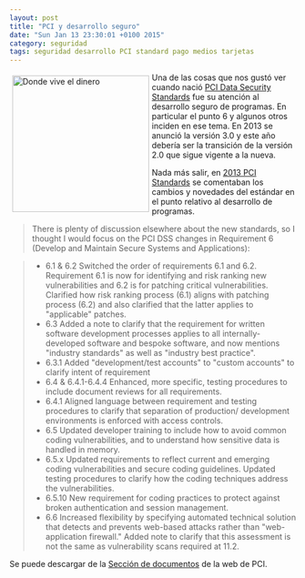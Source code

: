 ```yaml
---
layout: post
title: "PCI y desarrollo seguro"
date: "Sun Jan 13 23:30:01 +0100 2015"
category: seguridad
tags: seguridad desarrollo PCI standard pago medios tarjetas
---
```



<a href="https://500px.com/photo/86642093/supongo-que-lo-de-chupar-la-sangre-es-una-met%C3%A1fora-delicada-aqu%C3%AD-by-fernando-tricas?from=user_library" title="Banco"><img src="https://ppcdn.500px.org/86642093/0f062326f196da00d6b0e7aa1bc493aec9479aa4/3.jpg" width="240"  alt="Donde vive el dinero" style="float:left; margin:5px"></a>

Una de las cosas que nos gustó ver cuando nació [PCI Data Security Standards](https://www.pcisecuritystandards.org/) fue su atención al desarrollo seguro de programas. En particular el punto 6 y algunos otros inciden en ese tema. En 2013 se anunció la versión 3.0 y este año debería ser la transición de la versión 2.0 que sigue vigente a la nueva.

Nada más salir, en [2013 PCI Standards](https://www.clerkendweller.uk/2013/11/8/2013-PCI-Standards) se comentaban los cambios y novedades del estándar en el punto relativo al desarrollo de programas.

>There is plenty of discussion elsewhere about the new standards, so I thought I would focus on the PCI DSS changes in Requirement 6 (Develop and Maintain Secure Systems and Applications):

>   * 6.1 & 6.2 Switched the order of requirements 6.1 and 6.2. Requirement 6.1 is now for identifying and risk ranking new vulnerabilities and 6.2 is for patching critical vulnerabilities. Clarified how risk ranking process (6.1) aligns with patching process (6.2) and also clarified that the latter applies to "applicable" patches.
>   * 6.3 Added a note to clarify that the requirement for written software development processes applies to all internally- developed software and bespoke software, and now mentions "industry standards" as well as "industry best practice".
>   * 6.3.1 Added "development/test accounts" to "custom accounts" to clarify intent of requirement
>   * 6.4 & 6.4.1-6.4.4 Enhanced, more specific, testing procedures to include document reviews for all requirements.
>   * 6.4.1 Aligned language between requirement and testing procedures to clarify that separation of production/ development environments is enforced with access controls.
>   * 6.5 Updated developer training to include how to avoid common coding vulnerabilities, and to understand how sensitive data is handled in memory.
>   * 6.5.x Updated requirements to reflect current and emerging coding vulnerabilities and secure coding guidelines. Updated testing procedures to clarify how the coding techniques address the vulnerabilities.
>   * 6.5.10 New requirement for coding practices to protect against broken authentication and session management.
>   * 6.6 Increased flexibility by specifying automated technical solution that detects and prevents web-based attacks rather than "web-application firewall." Added note to clarify that this assessment is not the same as vulnerability scans required at 11.2.

Se puede descargar de la [Sección de documentos](https://www.pcisecuritystandards.org/security_standards/documents.php) de la web de PCI.

